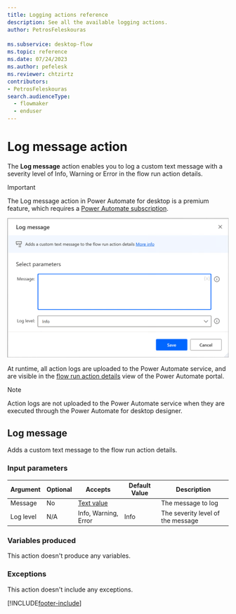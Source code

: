 ```yaml
---
title: Logging actions reference
description: See all the available logging actions.
author: PetrosFeleskouras

ms.subservice: desktop-flow
ms.topic: reference
ms.date: 07/24/2023
ms.author: pefelesk
ms.reviewer: chtzirtz
contributors:
- PetrosFeleskouras
search.audienceType: 
  - flowmaker
  - enduser
---
```


# Log message action

The **Log message** action enables you to log a custom text message with a severity level of Info, Warning or Error in the flow run action details.  

> [!IMPORTANT]
>
> The Log message action in Power Automate for desktop is a premium feature, which requires a [Power Automate subscription](https://powerautomate.microsoft.com/pricing/).

![Screenshot of the Log message action.](media/logging/log-message-example.png)

At runtime, all action logs are uploaded to the Power Automate service, and are visible in the [flow run action details](../monitor-run-details.md#actions-details) view of the Power Automate portal.

>[!NOTE]
>
> Action logs are not uploaded to the Power Automate service when they are executed through the Power Automate for desktop designer. 

## <a name="logmessage"></a> Log message

Adds a custom text message to the flow run action details.

### Input parameters

|Argument|Optional|Accepts|Default Value|Description|
|-----|-----|-----|-----|-----|
|Message|No|[Text value](../variable-data-types.md#text-value)||The message to log|
|Log level|N/A|Info, Warning, Error|Info|The severity level of the message|

### Variables produced

This action doesn't produce any variables.

### <a name="logmessage_onerror"></a> Exceptions

This action doesn't include any exceptions.

[!INCLUDE[footer-include](../../includes/footer-banner.md)]
